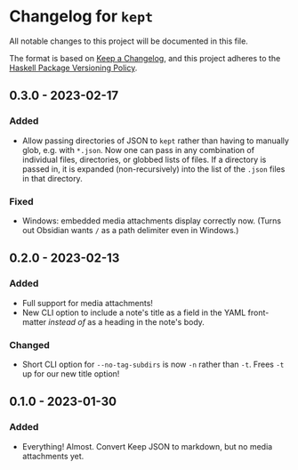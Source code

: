 # Changelog for `kept`

All notable changes to this project will be documented in this file.

The format is based on [Keep a Changelog](https://keepachangelog.com/en/1.0.0/),
and this project adheres to the
[Haskell Package Versioning Policy](https://pvp.haskell.org/).


## 0.3.0 - 2023-02-17

### Added

- Allow passing directories of JSON to `kept` rather than having to manually
  glob, e.g. with `*.json`. Now one can pass in any combination of individual
  files, directories, or globbed lists of files. If a directory is passed in,
  it is expanded (non-recursively) into the list of the `.json` files in that
  directory.

### Fixed

- Windows: embedded media attachments display correctly now. (Turns out
  Obsidian wants `/` as a path delimiter even in Windows.)


## 0.2.0 - 2023-02-13

### Added

- Full support for media attachments!
- New CLI option to include a note's title as a field in the YAML front-matter
  *instead of* as a heading in the note's body.

### Changed

- Short CLI option for `--no-tag-subdirs` is now `-n` rather than `-t`. Frees
  `-t` up for our new title option!


## 0.1.0 - 2023-01-30

### Added

- Everything! Almost. Convert Keep JSON to markdown, but no media attachments
  yet.
